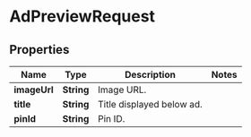 

# AdPreviewRequest

## Properties

Name | Type | Description | Notes
------------ | ------------- | ------------- | -------------
**imageUrl** | **String** | Image URL. | 
**title** | **String** | Title displayed below ad. | 
**pinId** | **String** | Pin ID. | 




